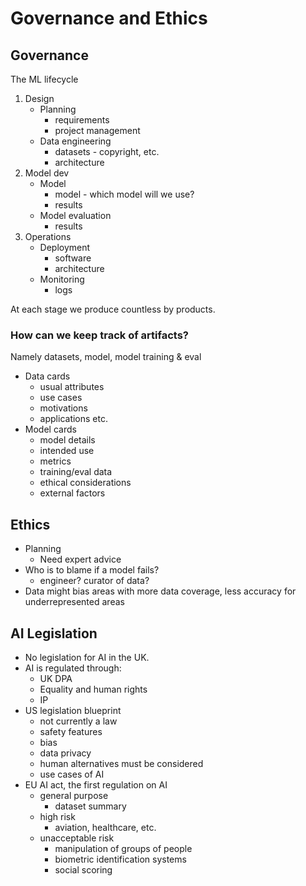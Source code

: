 # Governance and Ethics

## Governance

The ML lifecycle
1. Design 
    - Planning
        - requirements
        - project management
    - Data engineering
        - datasets - copyright, etc.
        - architecture
2. Model dev
    - Model 
        - model - which model will we use?
        - results
    - Model evaluation
        - results
3. Operations
    - Deployment
        - software 
        - architecture
    - Monitoring
        - logs

At each stage we produce countless by products.

### How can we keep track of artifacts?

Namely datasets, model, model training & eval

- Data cards
    - usual attributes
    - use cases
    - motivations
    - applications etc.
- Model cards
    - model details
    - intended use
    - metrics
    - training/eval data
    - ethical considerations
    - external factors

## Ethics

- Planning
    - Need expert advice 
- Who is to blame if a model fails?
    - engineer? curator of data?
- Data might bias areas with more data coverage, less accuracy for underrepresented areas

## AI Legislation

- No legislation for AI in the UK.
- AI is regulated through:
    - UK DPA 
    - Equality and human rights
    - IP
- US legislation blueprint
    - not currently a law
    - safety features
    - bias
    - data privacy 
    - human alternatives must be considered
    - use cases of AI
- EU AI act, the first regulation on AI
    - general purpose
        - dataset summary
    - high risk
        - aviation, healthcare, etc.
    - unacceptable risk
        - manipulation of groups of people
        - biometric identification systems
        - social scoring